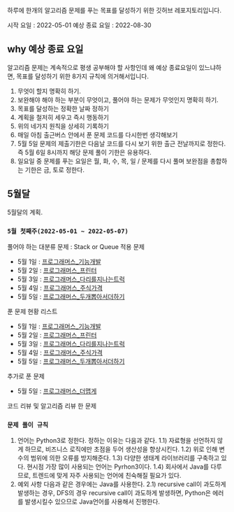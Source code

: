 하루에 한개의 알고리즘 문제를 푸는 목표를 달성하기 위한 깃허브 레포지토리입니다.

시작 요일      : 2022-05-01
예상 종료 요일 : 2022-08-30

## why 예상 종료 요일
알고리즘 문제는 계속적으로 평생 공부해야 할 사항인데 왜 예상 종료요일이 있느냐하면, 목표를 달성하기 위한 8가지 규칙에 의거해서입니다.
1. 무엇이 할지 명확히 하기.
2. 보완해야 해야 하는 부분이 무엇이고, 풀어야 하는 문제가 무엇인지 명확히 하기.
3. 목표를 달성하는 정확한 날짜 정하기
4. 계획을 철저히 세우고 즉시 행동하기
5. 위의 네가지 원칙을 상세히 기록하기
6. 매일 아침 출근버스 안에서 푼 문제 코드를 다시한번 생각해보기
7. 5월 5일 문제의 제출기한은 다음날 코드를 다시 보기 위한 출근 전날까지로 정한다. 즉 5월 6일 8시까지 해당 문제 풀이 기한은 유용하다.
8. 일요일 중 문제를 푸는 요일은 월, 화, 수, 목, 일 / 문제를 다시 풀며 보완점을 총합하는 기한은 금, 토로 정한다.

## 5월달

5월달의 계획.

### `5월 첫째주(2022-05-01 ~ 2022-05-07)`

풀어야 하는 대분류 문제 : Stack or Queue 적용 문제
- 5월 1일 : [프로그래머스_기능개발](https://programmers.co.kr/learn/courses/30/lessons/42586)
- 5월 2일 : [프로그래머스_프린터](https://programmers.co.kr/learn/courses/30/lessons/42587)
- 5월 3일 : [프로그래머스_다리를지나는트럭](https://programmers.co.kr/learn/courses/30/lessons/42583)
- 5월 4일 : [프로그래머스_주식가격](https://programmers.co.kr/learn/courses/30/lessons/42584)
- 5월 5일 : [프로그래머스_두개뽑아서더하기](https://programmers.co.kr/learn/courses/30/lessons/68644)

푼 문제 현황 리스트
- 5월 1일 : [프로그래머스_기능개발](https://github.com/diqksrk/AlgorithmPrac/blob/master/programmers/progammers_%EA%B8%B0%EB%8A%A5%EA%B0%9C%EB%B0%9C.py)
- 5월 2일 : [프로그래머스_프린터](https://github.com/diqksrk/AlgorithmPrac/blob/master/programmers/programmers_printer.py)
- 5월 3일 : [프로그래머스_다리를지나는트럭](https://github.com/diqksrk/AlgorithmPrac/blob/master/programmers/programmers_truck.py)
- 5월 4일 : [프로그래머스_주식가격](https://github.com/diqksrk/AlgorithmPrac/blob/master/programmers/programmers_stockPrice.py) 
- 5월 5일 : [프로그래머스_두개뽑아서더하기](https://github.com/diqksrk/AlgorithmPrac/blob/master/programmers/progammers_addedNumber.py) 

추가로 푼 문제
- 5월 5일 : [프로그래머스_더맵게](https://github.com/diqksrk/AlgorithmPrac/blob/master/programmers/programmers_scouvile.py) 

코드 리뷰 및 알고리즘 리뷰 한 문제

### `문제 풀이 규칙`
1. 언어는 Python3로 정한다. 정하는 이유는 다음과 같다.
 1.1) 자료형을 선언하지 않게 하므로, 비즈니스 로직에만 초점을 두어 생산성을 향상시킨다.
 1.2) 위로 인해 변수의 범위에 의한 오류를 방지해준다.
 1.3) 다양한 생태계 라이브러리를 구축하고 있다. 현시점 가장 많이 사용되는 언어는 Pyrhon3이다.
 1.4) 회사에서 Java를 다루므로, 트렌드에 맞게 자주 사용되는 언어에 친숙해질 필요가 있다.
2. 예외 사항
 다음과 같은 경우에는 Java를 사용한다.
 2.1) recursive call이 과도하게 발생하는 경우, DFS의 경우 recursive call이 과도하게 발생하면, Python은 에러를 발생시킬수 있으므로 Java언어를 사용해서 진행한다.

